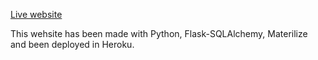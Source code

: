 [Live website](https://flask-task-manager-vm.herokuapp.com/)

This wehsite has been made with Python, Flask-SQLAlchemy, Materilize and been deployed in Heroku.